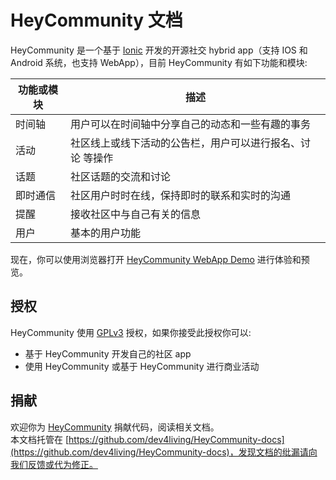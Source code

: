 # HeyCommunity 文档

HeyCommunity 是一个基于 [Ionic](http://ionicframework.com) 开发的开源社交 hybrid app（支持 IOS 和 Android 系统，也支持 WebApp），目前 HeyCommunity 有如下功能和模块:

功能或模块 | 描述
---------- | ----
 时间轴    | 用户可以在时间轴中分享自己的动态和一些有趣的事务
 活动      | 社区线上或线下活动的公告栏，用户可以进行报名、讨论 等操作
 话题      | 社区话题的交流和讨论
 即时通信  | 社区用户时时在线，保持即时的联系和实时的沟通
 提醒      | 接收社区中与自己有关的信息
 用户      | 基本的用户功能

 现在，你可以使用浏览器打开 [HeyCommunity WebApp Demo](http://demo.hey-community.cn) 进行体验和预览。


## 授权

HeyCommunity 使用 [GPLv3](http://www.gnu.org/licenses/gpl.html) 授权，如果你接受此授权你可以:

- 基于 HeyCommunity 开发自己的社区 app
- 使用 HeyCommunity 或基于 HeyCommunity 进行商业活动


## 捐献

欢迎你为 [HeyCommunity](https://github.com/dev4living/HeyCommunity) 捐献代码，阅读相关文档。   
本文档托管在 [https://github.com/dev4living/HeyCommunity-docs](https://github.com/dev4living/HeyCommunity-docs)，发现文档的纰漏请向我们反馈或代为修正。

